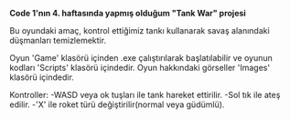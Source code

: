 **Code 1'nın 4. haftasında yapmış olduğum "Tank War" projesi**

Bu oyundaki amaç, kontrol ettiğimiz tankı kullanarak savaş alanındaki düşmanları temizlemektir.

Oyun 'Game' klasörü içinden .exe çalıştırılarak başlatılabilir ve oyunun kodları 'Scripts' klasörü içindedir.
Oyun hakkındaki görseller 'Images' klasörü içindedir.

Kontroller:
-WASD veya ok tuşları ile tank hareket ettirilir.
-Sol tık ile ateş edilir.
-'X' ile roket türü değiştirilir(normal veya güdümlü).